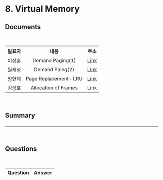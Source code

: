 #  8. Virtual Memory

##  Documents

<br>

| 발표자 | 내용 | 주소 |
|:----:|:-----:|:-----:|
| 이상훈 | Demand Paging(1) | [Link]()|
| 원재성 | Demand Paing(2) | [Link]()|
| 정현재 | Page Replacement- LRU |[Link]()|
| 김상호 | Allocation of Frames|[Link]()|


<br>

##  Summary

#####


--------------------------------------
<br>

##  Questions


<br>

|Question|Answer|
|--------------|--------------|
